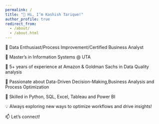 ```yaml
---
permalink: /
title: "👋 Hi, I’m Kashish Tarique!"
author_profile: true
redirect_from: 
  - /about/
  - /about.html
--- 
```

🚀 Data Enthusiast/Process Improvement/Certified Business Analyst

🔹 Master’s in Information Systems @ UTA
  
🔹 5+ years of experience at Amazon & Goldman Sachs in Data Quality analysis
 
🔹 Passionate about Data-Driven Decision-Making,Business Analysis and Process Optimization

🔹 Skilled in Python, SQL, Excel, Tableau and Power BI

💡 Always exploring new ways to optimize workflows and drive insights!

📫 Let’s connect!
